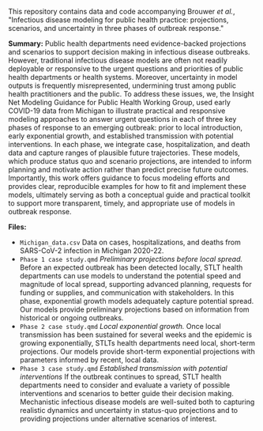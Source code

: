 This repository contains data and code accompanying Brouwer *et al.*, "Infectious disease modeling for public health practice: projections, scenarios, and uncertainty in three phases of outbreak response."

**Summary:** Public health departments need evidence-backed projections and scenarios to support decision making in infectious disease outbreaks. However, traditional infectious disease models are often not readily deployable or responsive to the urgent questions and priorities of public health departments or health systems. Moreover, uncertainty in model outputs is frequently misrepresented, undermining trust among public health practitioners and the public. To address these issues, we, the Insight Net Modeling Guidance for Public Health Working Group, used early COVID-19 data from Michigan to illustrate practical and responsive modeling approaches to answer urgent questions in each of three key phases of response to an emerging outbreak: prior to local introduction, early exponential growth, and established transmission with potential interventions. In each phase, we integrate case, hospitalization, and death data and capture ranges of plausible future trajectories. These models, which produce status quo and scenario projections, are intended to inform planning and motivate action rather than predict precise future outcomes. Importantly, this work offers guidance to focus modeling efforts and provides clear, reproducible examples for how to fit and implement these models, ultimately serving as both a conceptual guide and practical toolkit to support more transparent, timely, and appropriate use of models in outbreak response.

**Files:**
- `Michigan_data.csv` Data on cases, hospitalizations, and deaths from SARS-CoV-2 infection in Michigan 2020-22.
- `Phase 1 case study.qmd` *Preliminary projections before local spread.* Before an expected outbreak has been detected locally, STLT health departments can use models to understand the potential speed and magnitude of local spread, supporting advanced planning, requests for funding or supplies, and communication with stakeholders. In this phase, exponential growth models adequately capture potential spread. Our models provide preliminary projections based on information from historical or ongoing outbreaks.
- `Phase 2 case study.qmd` *Local exponential growth.* Once local transmission has been sustained for several weeks and the epidemic is growing exponentially, STLTs health departments need local, short-term projections. Our models provide short-term exponential projections with parameters informed by recent, local data.
- `Phase 3 case study.qmd` *Established transmission with potential interventions* If the outbreak continues to spread, STLT health departments need to consider and evaluate a variety of possible interventions and scenarios to better guide their decision making. Mechanistic infectious disease models are well-suited both to capturing realistic dynamics and uncertainty in status-quo projections and to providing projections under alternative scenarios of interest. 
